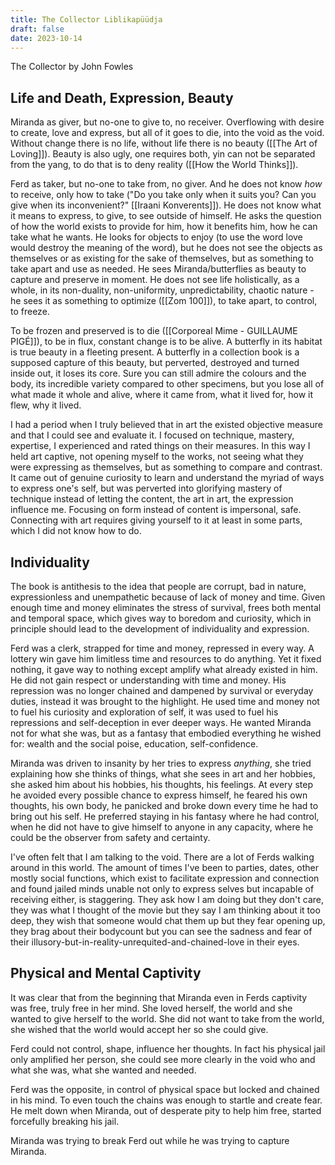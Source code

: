 ```yaml
---
title: The Collector Liblikapüüdja
draft: false
date: 2023-10-14
---
```


The Collector by John Fowles

## Life and Death, Expression, Beauty

Miranda as giver, but no-one to give to, no receiver. Overflowing with desire to create, love and express, but all of it goes to die, into the void as the void. Without change there is no life, without life there is no beauty ([[The Art of Loving]]). Beauty is also ugly, one requires both, yin can not be separated from the yang, to do that is to deny reality ([[How the World Thinks]]).

Ferd as taker, but no-one to take from, no giver. And he does not know *how* to receive, only how to take ("Do you take only when it suits you? Can you give when its inconvenient?" [[Iraani Konverents]]).
He does not know what it means to express, to give, to see outside of himself. 
He asks the question of how the world exists to provide for him, how it benefits him, how he can take what he wants. He looks for objects to enjoy (to use the word love would destroy the meaning of the word), but he does not see the objects as themselves or as existing for the sake of themselves, but as something to take apart and use as needed. He sees Miranda/butterflies as beauty to capture and preserve in moment. He does not see life holistically, as a whole, in its non-duality, non-uniformity, unpredictability, chaotic nature - he sees it as something to optimize ([[Zom 100]]), to take apart, to control, to freeze.

To be frozen and preserved is to die ([[Corporeal Mime - GUILLAUME PIGÉ]]), to be in flux, constant change is to be alive. A butterfly in its habitat is true beauty in a fleeting present. A butterfly in a collection book is a supposed capture of this beauty, but perverted, destroyed and turned inside out, it loses its core. Sure you can still admire the colours and the body, its incredible variety compared to other specimens, but you lose all of what made it whole and alive, where it came from, what it lived for, how it flew, why it lived.

I had a period when I truly believed that in art the existed objective measure and that I could see and evaluate it. I focused on technique, mastery, expertise, I experienced and rated things on their measures. In this way I held art captive, not opening myself to the works, not seeing what they were expressing as themselves, but as something to compare and contrast. It came out of genuine curiosity to learn and understand the myriad of ways to express one's self, but was perverted into glorifying mastery of technique instead of letting the content, the art in art, the expression influence me. Focusing on form instead of content is impersonal, safe. Connecting with art requires giving yourself to it at least in some parts, which I did not know how to do.

## Individuality

The book is antithesis to the idea that people are corrupt, bad in nature, expressionless and unempathetic because of lack of money and time. Given enough time and money eliminates the stress of survival, frees both mental and temporal space, which gives way to boredom and curiosity, which in principle should lead to the development of individuality and expression.

Ferd was a clerk, strapped for time and money, repressed in every way. A lottery win gave him limitless time and resources to do anything. Yet it fixed nothing, it gave way to nothing except amplify what already existed in him. He did not gain respect or understanding with time and money. His repression was no longer chained and dampened by survival or everyday duties, instead it was brought to the highlight. He used time and money not to fuel his curiosity and exploration of self, it was used to fuel his repressions and self-deception in ever deeper ways. He wanted Miranda not for what she was, but as a fantasy that embodied everything he wished for: wealth and the social poise, education, self-confidence.

Miranda was driven to insanity by her tries to express *anything*, she tried explaining how she thinks of things, what she sees in art and her hobbies, she asked him about his hobbies, his thoughts, his feelings. At every step he avoided every possible chance to express himself, he feared his own thoughts, his own body, he panicked and broke down every time he had to bring out his self. He preferred staying in his fantasy where he had control, when he did not have to give himself to anyone in any capacity, where he could be the observer from safety and certainty.

I've often felt that I am talking to the void. There are a lot of Ferds walking around in this world. The amount of times I've been to parties, dates, other mostly social functions, which exist to facilitate expression and connection and found jailed minds unable not only to express selves but incapable of receiving either, is staggering. They ask how I am doing but they don't care, they was what I thought of the movie but they say I am thinking about it too deep, they wish that someone would chat them up but they fear opening up, they brag about their bodycount but you can see the sadness and fear of their illusory-but-in-reality-unrequited-and-chained-love in their eyes.

## Physical and Mental Captivity

It was clear that from the beginning that Miranda even in Ferds captivity was free, truly free in her mind. She loved herself, the world and she wanted to give herself to the world. She did not want to take from the world, she wished that the world would accept her so she could give.

Ferd could not control, shape, influence her thoughts. In fact his physical jail only amplified her person, she could see more clearly in the void who and what she was, what she wanted and needed.

Ferd was the opposite, in control of physical space but locked and chained in his mind. To even touch the chains was enough to startle and create fear. He melt down when Miranda, out of desperate pity to help him free, started forcefully breaking his jail.

Miranda was trying to break Ferd out while he was trying to capture Miranda.